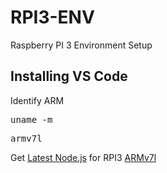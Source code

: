 # RPI3-ENV
Raspberry PI 3 Environment Setup

## Installing VS Code
Identify ARM 
<pre>uname -m</pre>
<pre>armv7l</pre>
Get [Latest Node.js](https://nodejs.org/en/download/) for RPI3 [ARMv7l](https://nodejs.org/dist/v12.16.1/node-v12.16.1-linux-armv7l.tar.xz)
